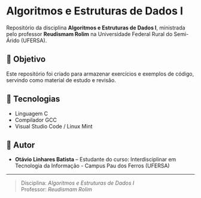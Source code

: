 # Algoritmos e Estruturas de Dados I

Repositório da disciplina **Algoritmos e Estruturas de Dados I**, ministrada pelo professor **Reudismam Rolim** na Universidade Federal Rural do Semi-Árido (UFERSA).

## 📌 Objetivo
Este repositório foi criado para armazenar exercícios e exemplos de código, servindo como material de estudo e revisão.

## 🚀 Tecnologias
- Linguagem C
- Compilador GCC
- Visual Studio Code / Linux Mint

## 📖 Autor
- **Otávio Linhares Batista** – Estudante do curso: Interdisciplinar em Tecnologia da Informação - Campus Pau dos Ferros (UFERSA)

---
> Disciplina: *Algoritmos e Estruturas de Dados I*  
> Professor: *Reudismam Rolim*
